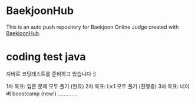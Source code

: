 # BaekjoonHub
This is an auto push repository for Baekjoon Online Judge created with [BaekjoonHub](https://github.com/BaekjoonHub/BaekjoonHub).

# coding test java
자바로 코딩테스트를 준비하고 있습니다 :)

1차 목표: 입문 문제 모두 풀기 (완료)
2차 목표: Lv.1 모두 풀기 (진행중)
3차 목표: 네이버 boostcamp (new!)
.............
